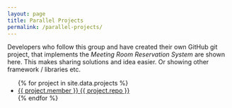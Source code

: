 ```yaml
---
layout: page
title: Parallel Projects
permalink: /parallel-projects/
---
```

Developers who follow this group and have created their own GitHub git project, that implements the _Meeting Room Reservation System_ are shown here. This makes sharing solutions and idea easier. Or showing other framework / libraries etc.

<ul>
{% for project in site.data.projects %}
  <li>
    <a href="https://github.com/{{ project.member }}">
      {{ project.member }}
    </a>
    <a href="https://github.com/{{ project.repo }}">
      {{ project.repo }}
    </a>
  </li>
{% endfor %}
</ul>

